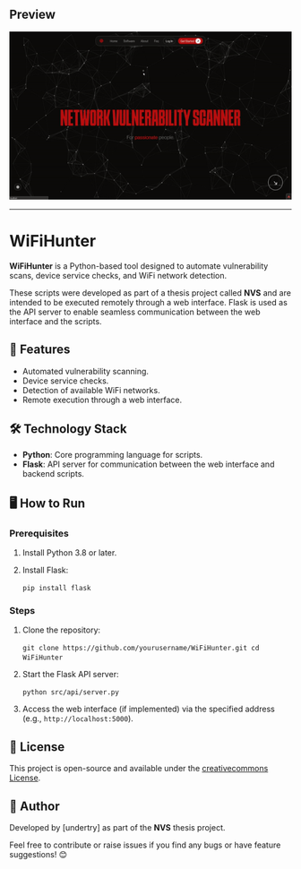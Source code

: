 ## Preview


<p align="center">
  <img src="showcase/nvs.gif" alt="nvs" width="800" height="300">
</p>

---

# WiFiHunter  

**WiFiHunter** is a Python-based tool designed to automate vulnerability scans, device service checks, and WiFi network detection.  

These scripts were developed as part of a thesis project called **NVS** and are intended to be executed remotely through a web interface. Flask is used as the API server to enable seamless communication between the web interface and the scripts.  


## 🚀 Features  
- Automated vulnerability scanning.  
- Device service checks.  
- Detection of available WiFi networks.  
- Remote execution through a web interface.  


## 🛠️ Technology Stack  
- **Python**: Core programming language for scripts.  
- **Flask**: API server for communication between the web interface and backend scripts.  

## 🖥️ How to Run  
### Prerequisites  
1. Install Python 3.8 or later.  
2. Install Flask:
   
   `
   pip install flask
   `  

### Steps  
1. Clone the repository:
   
   `
   git clone https://github.com/yourusername/WiFiHunter.git
   cd WiFiHunter
   `  

3. Start the Flask API server:
     
   `
   python src/api/server.py
   ` 

5. Access the web interface (if implemented) via the specified address (e.g., `http://localhost:5000`).  


## 📜 License  
This project is open-source and available under the [creativecommons License](https://creativecommons.org/licenses/by-nc-sa/4.0/legalcode.en).  


## 🧠 Author  
Developed by [undertry] as part of the **NVS** thesis project.  

Feel free to contribute or raise issues if you find any bugs or have feature suggestions! 😊  

